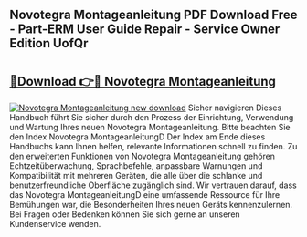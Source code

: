 ## Novotegra Montageanleitung PDF Download Free - Part-ERM User Guide Repair - Service Owner Edition UofQr

# <h2><a href="http://df78fpx.blite.top/?on=Novotegra+Montageanleitung">🔗Download 👉🔴 Novotegra Montageanleitung</a></h2>

[![Novotegra Montageanleitung new download](https://i.imgur.com/lujVjoI.png)](http://df78fpx.blite.top/?on=Novotegra+Montageanleitung)
Sicher navigieren Dieses Handbuch führt Sie sicher durch den Prozess der Einrichtung, Verwendung und Wartung Ihres neuen Novotegra Montageanleitung. Bitte beachten Sie den Index Novotegra MontageanleitungD Der Index am Ende dieses Handbuchs kann Ihnen helfen, relevante Informationen schnell zu finden. Zu den erweiterten Funktionen von Novotegra Montageanleitung gehören Echtzeitüberwachung, Sprachbefehle, anpassbare Warnungen und Kompatibilität mit mehreren Geräten, die alle über die schlanke und benutzerfreundliche Oberfläche zugänglich sind. Wir vertrauen darauf, dass das Novotegra MontageanleitungD eine umfassende Ressource für Ihre Bemühungen war, die Besonderheiten Ihres neuen Geräts kennenzulernen. Bei Fragen oder Bedenken können Sie sich gerne an unseren Kundenservice wenden.
